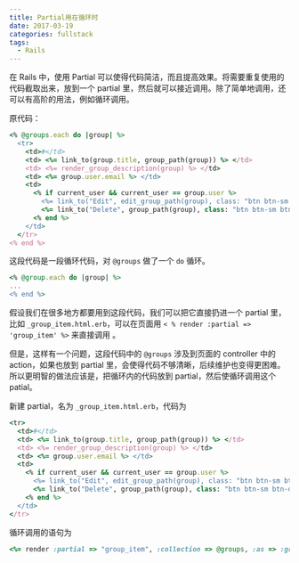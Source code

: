 ```yaml
---
title: Partial用在循环时
date: 2017-03-19
categories: fullstack
tags:
  - Rails
---
```


在 Rails 中，使用 Partial 可以使得代码简洁，而且提高效果。将需要重复使用的代码截取出来，放到一个 partial 里，然后就可以接近调用。除了简单地调用，还可以有高阶的用法，例如循环调用。

原代码：

```ruby
<% @groups.each do |group| %>
  <tr>
    <td>#</td>
    <td> <%= link_to(group.title, group_path(group)) %> </td>
    <td> <%= render_group_description(group) %> </td>
    <td> <%= group.user.email %> </td>
    <td>
      <% if current_user && current_user == group.user %>
        <%= link_to("Edit", edit_group_path(group), class: "btn btn-sm btn-default") %>
        <%= link_to("Delete", group_path(group), class: "btn btn-sm btn-default", method: :delete, data: {confirm: "Are you sure?"}) %>
      <% end %>
    </td>
  </tr>
<% end %>
```

这段代码是一段循环代码，对 `@groups` 做了一个 `do` 循环。

```ruby
<% @group.each do |group| %>
...
<% end %>
```

假设我们在很多地方都要用到这段代码，我们可以把它直接扔进一个 partial 里，比如 `_group_item.html.erb`，可以在页面用 `< % render :partial => 'group_item' %>` 来直接调用 。

但是，这样有一个问题，这段代码中的 `@groups` 涉及到页面的 controller 中的 action，如果也放到 partial 里，会使得代码不够清晰，后续维护也变得更困难。所以更明智的做法应该是，把循环内的代码放到 partial，然后使循环调用这个 patial。

新建 partial，名为 `_group_item.html.erb`，代码为

```ruby
<tr>
  <td>#</td>
  <td> <%= link_to(group.title, group_path(group)) %> </td>
  <td> <%= render_group_description(group) %> </td>
  <td> <%= group.user.email %> </td>
  <td>
    <% if current_user && current_user == group.user %>
      <%= link_to("Edit", edit_group_path(group), class: "btn btn-sm btn-default") %>
      <%= link_to("Delete", group_path(group), class: "btn btn-sm btn-default", method: :delete, data: {confirm: "Are you sure?"}) %>
    <% end %>
  </td>
</tr>
```

循环调用的语句为

```ruby
<%= render :partial => "group_item", :collection => @groups, :as => :group %>
```

